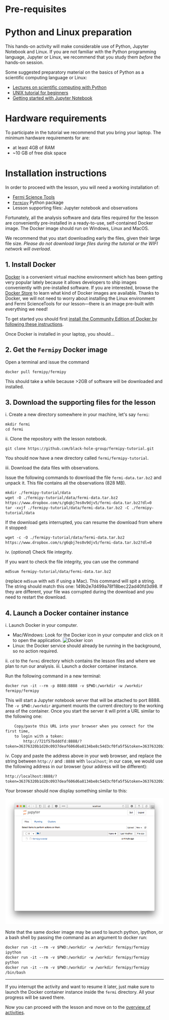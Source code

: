 Pre-requisites
=================

# Python and Linux preparation

This hands-on activity will make considerable use of Python, Jupyter Notebook and Linux. If you are not familiar with the Python programming language, Jupyter or Linux, we recommend that you study them *before* the hands-on session. 

Some suggested  preparatory material on the basics of Python as a scientific computing language or Linux: 

- [Lectures on scientific computing with Python](https://github.com/jrjohansson/scientific-python-lectures)
- [UNIX tutorial for beginners](http://www.ee.surrey.ac.uk/Teaching/Unix/)
- [Getting started with Jupyter Notebook](https://medium.com/codingthesmartway-com-blog/getting-started-with-jupyter-notebook-for-python-4e7082bd5d46)


# Hardware requirements

To participate in the tutorial we recommend that you bring your laptop. The minimum hardware requirements for are: 

- at least 4GB of RAM 
- ~10 GB of free disk space

# Installation instructions

In order to proceed with the lesson, you will need a working installation of:

- [Fermi Science Tools](https://fermi.gsfc.nasa.gov/ssc/data/analysis/software/)
- [`Fermipy`](https://fermipy.readthedocs.io/en/latest/) Python package 
- Lesson supporting files: Jupyter notebook and observations 

Fortunately, all the analysis software and data files required for the lesson are conveniently pre-installed in a ready-to-use, self-contained Docker image. The Docker image should run on Windows, Linux and MacOS. 

We recommend that you start downloading early the files, given their large file size. *Please do not download large files during the tutorial or the WIFI network will overload*. 

## 1. Install Docker

[Docker](https://www.docker.com) is a convenient virtual machine environment which has been getting very popular lately because it allows developers to ship images conveniently with pre-installed software. If you are interested, browse the [Docker Store](https://store.docker.com) to learn what kind of Docker images are available. Thanks to Docker, we will not need to worry about installing the Linux environment and Fermi ScienceTools for our lesson—there is an image pre-built with everything we need! 

To get started you should first [install the Community Edition of Docker by following these instructions](https://www.docker.com/community-edition). 

Once Docker is installed in your laptop, you should...

## 2. Get the `Fermipy` Docker image

Open a terminal and issue the command

    docker pull fermipy/fermipy

This should take a while because >2GB of software will be downloaded and installed.

## 3. Download the supporting files for the lesson

i. Create a new directory somewhere in your machine, let's say `fermi`:  

```  
mkdir fermi
cd fermi
```

ii. Clone the repository with the lesson notebook.

```
git clone https://github.com/black-hole-group/fermipy-tutorial.git
``` 

You should now have a new directory called `fermi/fermipy-tutorial`.

iii. Download the data files with observations.

Issue the following commands to download the file `fermi-data.tar.bz2` and unpack it. This file contains all the observations (828 MB).

```
mkdir ./fermipy-tutorial/data
wget -O ./fermipy-tutorial/data/fermi-data.tar.bz2 https://www.dropbox.com/s/g6qbj7es0v9djv5/fermi-data.tar.bz2?dl=0
tar -xvjf ./fermipy-tutorial/data/fermi-data.tar.bz2 -C ./fermipy-tutorial/data
```

If the download gets interrupted, you can resume the download from where it stopped:

    wget -c -O ./fermipy-tutorial/data/fermi-data.tar.bz2 https://www.dropbox.com/s/g6qbj7es0v9djv5/fermi-data.tar.bz2?dl=0

iv. (_optional_) Check file integrity.

If you want to check the file integrity, you can use the command

    md5sum fermipy-tutorial/data/fermi-data.tar.bz2

(replace `md5sum` with `md5` if using a Mac). This command will spit a string. The string should match this one:  149b2e7d499a78f18bec22ad40fd3d98. If they are different, your file was corrupted during the download and you need to restart the download.

## 4. Launch a Docker container instance

i. Launch Docker in your computer. 

- Mac/Windows: Look for the Docker icon in your computer and click on it to open the application. ![](https://www.brianweet.com/assets/docker-blog-1/docker-logo.png "Docker icon")
- Linux: the Docker service should already be running in the background, so no action required.

ii. `cd` to the `fermi` directory which contains the lesson files and where we plan to run our analysis. 
iii. Launch a docker container instance.

Run the following command in a new terminal:

```
docker run -it --rm -p 8888:8888 -v $PWD:/workdir -w /workdir fermipy/fermipy
```

This will start a Jupyter notebook server that will be attached to port 8888. The `-v $PWD:/workdir` argument mounts the current directory to the working area of the container. Once you start the server it will print a URL similar to the following one:

```
    Copy/paste this URL into your browser when you connect for the first time,
    to login with a token:
        http://721f57bdddfd:8888/?token=36376320b1d20c0937deaf606d6a8134be8c54d3cf0fa5f5&token=36376320b1d20c0937deaf606d6a8134be8c54d3cf0fa5f5
```

iv. Copy and paste the address above in your web browser, and replace the string between `http://` and `:8888` with `localhost`; in our case, we would use the following address in our browser (your address will be different):

```     
http://localhost:8888/?token=36376320b1d20c0937deaf606d6a8134be8c54d3cf0fa5f5&token=36376320b1d20c0937deaf606d6a8134be8c54d3cf0fa5f5
```

Your browser should now display something similar to this:

![](./Screenshot-jupyter.png "Web browser after successful launching of Jupyter Notebook from Docker instance")

Note that the same docker image may be used to launch python, ipython, or a bash shell by passing the command as an argument to docker run:

```
docker run -it --rm -v $PWD:/workdir -w /workdir fermipy/fermipy ipython
docker run -it --rm -v $PWD:/workdir -w /workdir fermipy/fermipy python
docker run -it --rm -v $PWD:/workdir -w /workdir fermipy/fermipy /bin/bash
```

- - - 

If you interrupt the activity and want to resume it later, just make sure to launch the Docker container instance inside the `fermi` directory. All your progress will be saved there.

Now you can proceed with the lesson and move on to the [overview of activities](https://speakerdeck.com/rsnemmen/analysis-of-fermi-lat-data-hands-on-day-1).



